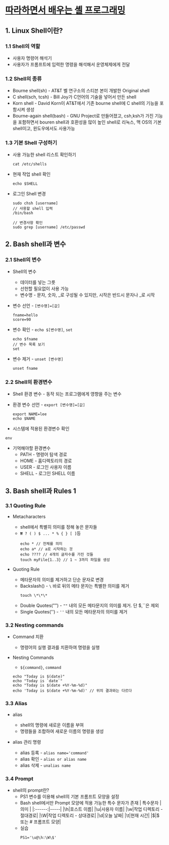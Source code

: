 # [따라하면서 배우는 셸 프로그래밍](https://www.youtube.com/playlist?list=PLApuRlvrZKog2XlvGJQh9KY8ePCvUG7Je)

## 1. Linux Shell이란?
### 1.1 Shell의 역할
* 사용자 명령어 해석기
* 사용자가 프롬프트에 입력한 명령을 해석해서 운영체제에게 전달

### 1.2 Shell의 종류
* Bourne shell(sh) - AT&T 벨 연구소의 스티븐 본이 개발한 Original shell
* C shell(sch, tcsh) - Bill Joy가 C언어의 기술을 넣어서 만든 shell
* Korn shell - David Korn이 AT&T에서 기존 bourne shell에 C shell의 기능을 포함시켜 생성
* Bourne-again shell(bash) - GNU Project로 만들어졌고, csh,ksh가 가진 기능을 포함하면서 bouren shell과 호환성을 많이 높인 shell로 리눅스, 맥 OS의 기본 shell이고, 윈도우에서도 사용가능

### 1.3 기본 Shell 구성하기
* 사용 가능한 shell 리스트 확인하기
  ```
  cat /etc/shells
  ```

* 현재 작업 shell 확인
  ```
  echo $SHELL
  ```

* 로그인 Shell 변경
  ```
  sudo chsh [username]
  // 사용할 shell 입력
  /bin/bash

  // 변경사항 확인
  sudo grep [username] /etc/passwd
  ```

## 2. Bash shell과 변수
### 2.1 Shell의 변수
* Shell의 변수
  * 데이터를 넣는 그릇
  * 선헌할 필요없이 사용 가능
  * 변수명 - 문자, 숫자, _로 구성될 수 있지만, 시작은 반드시 문자나 _로 시작

* 변수 선언 - `[변수명]=[값]`
  ```
  fname=hello
  score=90
  ```

* 변수 확인 - `echo $[변수명]`, `set`
  ```
  echo $fname
  // 변수 목록 보기
  set
  ```

* 변수 제거 - `unset [변수명]`
  ```
  unset fname
  ```

### 2.2 Shell의 환경변수
* Shell 환경 변수 - 동작 되는 프로그램에게 영향을 주는 변수

* 환경 변수 선언 - `export [변수명]=[값]`
  ```
  export NAME=lee
  echo $NAME
  ```

* 시스템에 적용된 환경변수 확인
```
env
```

* 기억해야할 환경변수
  * PATH - 명령어 탐색 경로
  * HOME - 홈디렉토리의 경로
  * USER - 로그인 사용자 이름
  * SHELL - 로그인 SHELL 이름

## 3. Bash shell과 Rules 1
### 3.1 Quoting Rule
* Metacharacters
  * shell에서 특별히 의미를 정해 놓은 문자들
  * `₩ ? ( ) $ ... * % { } [ ]`등
    ```
    echo * // 전체를 의미
    echo a* // a로 시작하는 것
    echo ???? // 4개의 글자수를 가진 것들
    touch myFile{1..3} // 1 ~ 3까지 파일을 생성
    ```

* Quoting Rule
  * 메타문자의 의미를 제거하고 단순 문자로 변경
  * Backslash(\) - `\` 바로 뒤의 메타 문자는 특별한 의미를 제거
    ```
    touch \*\*\*
    ```
  * Double Quotes("") - `""` 내의 모든 메타문지의 의미를 제거. 단 $,``은 제외
  * Single Quotes('') - `''` 내의 모든 메타문자의 의미를 제거

### 3.2 Nesting commands
* Command 치환
  * 명령어의 실행 결과를 치환하여 명령을 실행

* Nesting Commands
  * `${command}`, ``command``
  ```
  echo "Today is $(date)"
  echo "Today is `date`"
  echo "Today is $(date +%Y-%m-%d)"
  echo 'Today is $(date +%Y-%m-%d)' // 위의 결과와는 다르다
  ```
### 3.3 Alias
* alias
  * shell의 명령에 새로운 이름을 부여
  * 명령들을 조합하여 새로운 이름의 명령을 생성

* alias 관리 명령
  * alias 등록 - `alias name='command'`
  * alias 확인 - `alias or alias name`
  * alias 삭제 - `unalias name`

### 3.4 Prompt
* shell의 prompt란?
  * PS1 변수를 이용해 shell의 기본 프롬프트 모양을 설정
  * Bash shell에서만 Prompt 모양에 적용 가능한 특수 문자가 존재
    | 특수문자 | 의미 |
    |:------:|-----|
    |\h|호스트 이름|
    |\u|사용자 이름|
    |\w|작업 디렉토리 - 절대경로|
    |\W|작업 디렉토리 - 상대경로|
    |\d|오늘 날짜|
    |\t|현재 시간|
    |\$|$ 또는 # 프롬프트 모양|
  * 실습
    ```
    PS1='\u@\h:\W\$'
    ```
